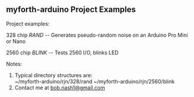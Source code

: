 ## myforth-arduino Project Examples

Project examples:

328 chip
*RAND* -- Generates pseudo-random noise on an Arduino Pro Mini or Nano

2560 chip
*BLINK* -- Tests 2560 I/O, blinks LED


Notes:
1. Typical directory structures are:  
            ~/myforth-arduino/rjn/328/rand
            ~/myforth-arduino/rjn/2560/blink
2. Contact me at bob.nash1@gmail.com
